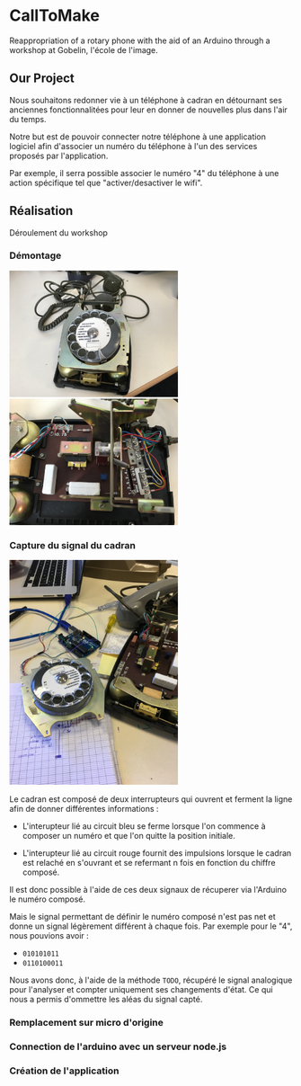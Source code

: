 # CallToMake

Reappropriation of a rotary phone with the aid of an Arduino through a workshop at Gobelin, l'école de l'image.

## Our Project 

Nous souhaitons redonner vie à un téléphone à cadran en détournant ses anciennes fonctionnalitées pour leur en donner de nouvelles plus dans l'air du temps. 

Notre but est de pouvoir connecter notre téléphone à une application logiciel afin d'associer un numéro du téléphone à l'un des services proposés par l'application.

Par exemple, il serra possible associer le numéro "4" du téléphone à une action spécifique tel que "activer/desactiver le wifi".

## Réalisation

  Déroulement du workshop

### Démontage

<img alt="Disassembling 1" src="https://github.com/Jeremboo/callToMake/blob/master/photos/0_callToMake_disassembling_1.jpg?raw=true" width="300">
<img alt="Disassembling 1" src="https://github.com/Jeremboo/callToMake/blob/master/photos/0_callToMake_disassembling_2.jpg?raw=true" width="300">

### Capture du signal du cadran

<img alt="Disassembling 1" src="https://github.com/Jeremboo/callToMake/blob/master/photos/1_callToMake_dialsignal_1.JPG?raw=true" width="300">

Le cadran est composé de deux interrupteurs qui ouvrent et ferment la ligne afin de donner différentes informations : 

- L'interupteur lié au circuit bleu se ferme lorsque l'on commence à composer un numéro et que l'on quitte la position initiale.

- L'interupteur lié au circuit rouge fournit des impulsions lorsque le cadran est relaché en s'ouvrant et se refermant n fois en fonction du chiffre composé.

Il est donc possible à l'aide de ces deux signaux de récuperer via l'Arduino le numéro composé. 

Mais le signal permettant de définir le numéro composé n'est pas net et donne un signal légèrement différent à chaque fois. Par exemple pour le "4", nous pouvions avoir :

- `010101011`
- `0110100011`

Nous avons donc, à l'aide de la méthode `TODO`, récupéré le signal analogique pour l'analyser et compter uniquement ses changements d'état. Ce qui nous a permis d'ommettre les aléas du signal capté. 

### Remplacement sur micro d'origine

### Connection de l'arduino avec un serveur node.js

### Création de l'application


